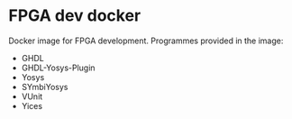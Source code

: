 # FPGA dev docker

Docker image for FPGA development. Programmes provided in the image:

* GHDL
* GHDL-Yosys-Plugin
* Yosys
* SYmbiYosys
* VUnit
* Yices
